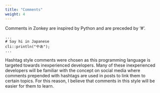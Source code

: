 ```yaml
---
title: "Comments"
weight: 4
---
```


Comments in Zonkey are inspired by Python and are preceded by ‘#’.

```zonkey
...
# Say hi in Japanese
cli::println("やあ");
...
```

Hashtag style comments were chosen as this programming language is targeted towards inexperienced developers. Many of these inexperienced developers will be familiar with the concept on social media where comments prepended with hashtags are used in posts to link them to certain topics. For this reason, I believe that comments in this style will be easier for them to learn.

